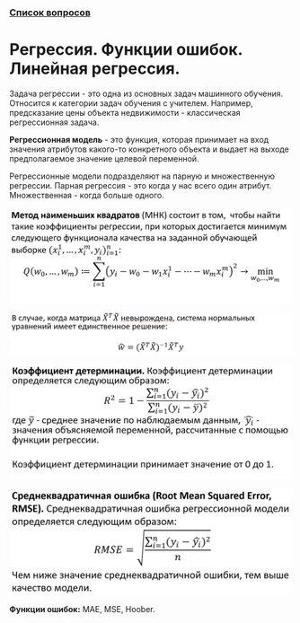 ### [Список вопросов](main.md)

# Регрессия. Функции ошибок. Линейная регрессия.

Задача регрессии - это одна из основных задач машинного обучения. Относится к категории задач обучения с учителем. Например, предсказание цены объекта недвижимости - классическая регрессионная задача.

**Регрессионная модель** - это функция, которая принимает на вход значения атрибутов какого-то конкретного объекта и выдает на выходе предполагаемое значение целевой переменной.

Регрессионные модели подразделяют на парную и множественную регрессии. Парная регрессия - это когда у нас всего один атрибут. Множественная - когда больше одного.

![рисунок 8](pics/pic8.bmp)

![рисунок 11](pics/pic11.bmp)

![рисунок 9](pics/pic9.bmp)

![рисунок 10](pics/pic10.bmp)

**Функции ошибок:** MAE, MSE, Hoober.
